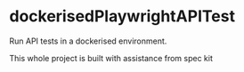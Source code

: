# dockerisedPlaywrightAPITest
Run API tests in a dockerised environment.

This whole project is built with assistance from spec kit
